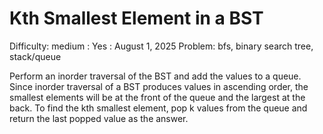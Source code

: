# Kth Smallest Element in a BST

Difficulty: medium
 : Yes
: August 1, 2025
Problem: bfs, binary search tree, stack/queue

Perform an inorder traversal of the BST and add the values to a queue. Since inorder traversal of a BST produces values in ascending order, the smallest elements will be at the front of the queue and the largest at the back. To find the kth smallest element, pop k values from the queue and return the last popped value as the answer.